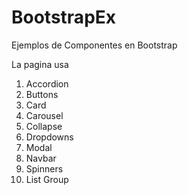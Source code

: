 # BootstrapEx
Ejemplos de Componentes en Bootstrap

La pagina usa
1. Accordion
2. Buttons
3. Card
4. Carousel
5. Collapse
6. Dropdowns
7. Modal
8. Navbar
9. Spinners
10. List Group
